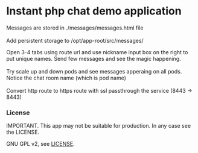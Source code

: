 # Instant php chat demo application

Messages are stored in ./messages/messages.html file <br/> <br/>
Add persistent storage to /opt/app-root/src/messages/ <br/>

Open 3-4 tabs using route url and use nickname input box on the right to put unique names. Send few messages and see the magic happening.<br/>
<br/>
Try scale up and down pods and see messages apperaing on all pods. Notice the chat room name (which is pod name)<br>
<br/>
Convert http route to https route with ssl passthrough the service (8443 -> 8443)<br/>


### License

IMPORTANT. This app may not be suitable for production. In any case see the LICENSE.

GNU GPL v2, see [LICENSE](https://github.com/theodorosploumis/php-chat/blob/master/LICENSE).
